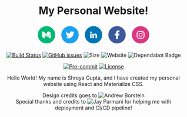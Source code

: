 <div align = "center">

# My Personal Website!

<a href="https://medium.com/@saxena.shubhank.19"><img src="https://github.com/aritraroy/social-icons/blob/master/medium-icon.png?raw=true" width="60"></a>
<a href="https://twitter.com/19_saxena"><img src="https://github.com/aritraroy/social-icons/blob/master/twitter-icon.png?raw=true" width="60"></a>
<a href="https://www.linkedin.com/in/shubhank-saxena"><img src="https://github.com/aritraroy/social-icons/blob/master/linkedin-icon.png?raw=true" width="60"></a>
<a href="https://facebook.com/shubhank.saxena2"><img src="https://github.com/aritraroy/social-icons/blob/master/facebook-icon.png?raw=true" width="60"></a>
<a href="https://instagram.com/geek_forever_101"><img src="https://github.com/aritraroy/social-icons/blob/master/instagram-icon.png?raw=true" width="60"></a>

[![Build Status](https://travis-ci.org/shubhank-saxena/My-Portfolio.svg?branch=master)](https://travis-ci.org/github/shubhank-saxena/My-Portfolio) [![GitHub issues](https://img.shields.io/github/issues/shubhank-saxena/My-Portfolio?logo=github)](https://github.com/shubhank-saxena/My-Portfolio/issues)
![Size](https://github-size-badge.herokuapp.com/shubhank-saxena/My-Portfolio.svg)
![Website](https://img.shields.io/website?down_color=lightgrey&down_message=crap%21&up_color=blue&up_message=it%27s%20up&url=https%3A%2F%2Fshubhank.codes)
<a> <img src="https://badgen.net/dependabot/shubhank-saxena/My-Portfolio?icon=dependabot" alt="Dependabot Badge"></a>

[![Pre-commit](https://img.shields.io/badge/pre--commit-enabled-brightgreen?logo=pre-commit&logoColor=white)](https://github.com/shubhank-saxena/My-Portfoio/blob/master/.pre-commit-config.yaml)
[![License](https://img.shields.io/github/license/developer-student-club-thapar/officialWebsite)](https://github.com/shubhank-saxena/My-Portfolio/blob/master/LICENSE)


Hello World! My name is Shreya Gupta, and I have created my personal website using React and Materialize CSS.<br/>

Design credits goes to ![Andrew Borstein](https://github.com/andrewborstein/portfolio) <br/>
Special thanks and credits to ![Jay Parmani](https://github.com/jsparmani) for helping me with deployment and CI/CD pipeline!
</div>

